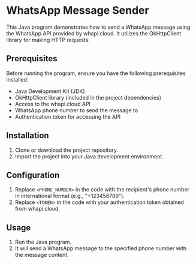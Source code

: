 # WhatsApp Message Sender

This Java program demonstrates how to send a WhatsApp message using the WhatsApp API provided by whapi.cloud. It utilizes the OkHttpClient library for making HTTP requests.

## Prerequisites

Before running the program, ensure you have the following prerequisites installed:

- Java Development Kit (JDK)
- OkHttpClient library (included in the project dependencies)
- Access to the whapi.cloud API
- WhatsApp phone number to send the message to
- Authentication token for accessing the API

## Installation

1. Clone or download the project repository.
2. Import the project into your Java development environment.

## Configuration

1. Replace `<PHONE_NUMBER>` in the code with the recipient's phone number in international format (e.g., "+123456789").
2. Replace `<TOKEN>` in the code with your authentication token obtained from whapi.cloud.

## Usage

1. Run the Java program.
2. It will send a WhatsApp message to the specified phone number with the message content.